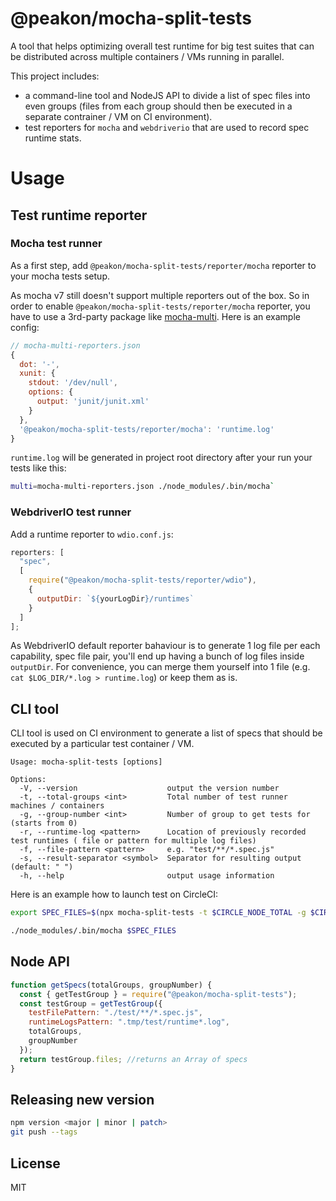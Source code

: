# @peakon/mocha-split-tests

A tool that helps optimizing overall test runtime for big test suites that can be distributed across multiple containers / VMs running in parallel.

This project includes:

- a command-line tool and NodeJS API to divide a list of spec files into even groups (files from each group should then be executed in a separate contrainer / VM on CI environment).
- test reporters for `mocha` and `webdriverio` that are used to record spec runtime stats.

# Usage

## Test runtime reporter

### Mocha test runner

As a first step, add `@peakon/mocha-split-tests/reporter/mocha` reporter to your mocha tests setup.

As mocha v7 still doesn't support multiple reporters out of the box. So in order to enable `@peakon/mocha-split-tests/reporter/mocha` reporter, you have to use a 3rd-party package like [mocha-multi](https://github.com/peakon/mocha-multi). Here is an example config:

```js
// mocha-multi-reporters.json
{
  dot: '-',
  xunit: {
    stdout: '/dev/null',
    options: {
      output: 'junit/junit.xml'
    }
  },
  '@peakon/mocha-split-tests/reporter/mocha': 'runtime.log'
}
```

`runtime.log` will be generated in project root directory after your run your tests like this:

```bash
multi=mocha-multi-reporters.json ./node_modules/.bin/mocha`
```

### WebdriverIO test runner

Add a runtime reporter to `wdio.conf.js`:

```js
reporters: [
  "spec",
  [
    require("@peakon/mocha-split-tests/reporter/wdio"),
    {
      outputDir: `${yourLogDir}/runtimes`
    }
  ]
];
```

As WebdriverIO default reporter bahaviour is to generate 1 log file per each capability, spec file pair, you'll end up having a bunch of log files inside `outputDir`. For convenience, you can merge them yourself into 1 file (e.g. `cat $LOG_DIR/*.log > runtime.log`) or keep them as is.

## CLI tool

CLI tool is used on CI environment to generate a list of specs that should be executed by a particular test container / VM.

```
Usage: mocha-split-tests [options]

Options:
  -V, --version                    output the version number
  -t, --total-groups <int>         Total number of test runner machines / containers
  -g, --group-number <int>         Number of group to get tests for (starts from 0)
  -r, --runtime-log <pattern>      Location of previously recorded test runtimes ( file or pattern for multiple log files)
  -f, --file-pattern <pattern>     e.g. "test/**/*.spec.js"
  -s, --result-separator <symbol>  Separator for resulting output (default: " ")
  -h, --help                       output usage information
```

Here is an example how to launch test on CircleCI:

```bash
export SPEC_FILES=$(npx mocha-split-tests -t $CIRCLE_NODE_TOTAL -g $CIRCLE_NODE_INDEX -r ./runtime.log -f 'test/**/*.spec.js')

./node_modules/.bin/mocha $SPEC_FILES
```

## Node API

```js
function getSpecs(totalGroups, groupNumber) {
  const { getTestGroup } = require("@peakon/mocha-split-tests");
  const testGroup = getTestGroup({
    testFilePattern: "./test/**/*.spec.js",
    runtimeLogsPattern: ".tmp/test/runtime*.log",
    totalGroups,
    groupNumber
  });
  return testGroup.files; //returns an Array of specs
}
```

## Releasing new version

```bash
npm version <major | minor | patch>
git push --tags
```

## License

MIT
